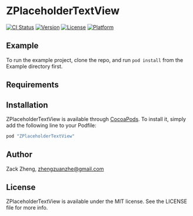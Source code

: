 # ZPlaceholderTextView

[![CI Status](http://img.shields.io/travis/sapphirezzz/ZPlaceholderTextView.svg?style=flat)](https://travis-ci.org/sapphirezzz/ZPlaceholderTextView)
[![Version](https://img.shields.io/cocoapods/v/ZPlaceholderTextView.svg?style=flat)](http://cocoapods.org/pods/ZPlaceholderTextView)
[![License](https://img.shields.io/cocoapods/l/ZPlaceholderTextView.svg?style=flat)](http://cocoapods.org/pods/ZPlaceholderTextView)
[![Platform](https://img.shields.io/cocoapods/p/ZPlaceholderTextView.svg?style=flat)](http://cocoapods.org/pods/ZPlaceholderTextView)

## Example

To run the example project, clone the repo, and run `pod install` from the Example directory first.

## Requirements

## Installation

ZPlaceholderTextView is available through [CocoaPods](http://cocoapods.org). To install
it, simply add the following line to your Podfile:

```ruby
pod "ZPlaceholderTextView"
```

## Author

Zack Zheng, zhengzuanzhe@gmail.com

## License

ZPlaceholderTextView is available under the MIT license. See the LICENSE file for more info.
